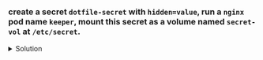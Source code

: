 ### create a secret `dotfile-secret` with `hidden=value`, run a `nginx` pod name `keeper`, mount this secret as a volume named `secret-vol` at `/etc/secret`. 

<details><summary>Solution</summary>
  <p>

  ```bash
  k create secret generic dotfile-secret --from-literal=hidden=value
  ```

  ```bash
  # generate pod yaml
  k run keeper --image=nginx --dry-run=client -o yaml > pod.yaml

  # add env to the pod yaml
  apiVersion: v1
  kind: Pod
  metadata:
    creationTimestamp: null
    labels:
      run: keeper
    name: keeper
  spec:
    volumes:
      - name: secret-vol
        secert:
          secretName: dotfile-secret
    containers:
    - image: nginx
      name: keeper
      resources: {}
      volumeMounts:
        - name: secret-vol
          mountPath: /etc/secret
    dnsPolicy: ClusterFirst
    restartPolicy: Always

  # create the pod
  k create -f pod.yaml

  # check volume mount
  k exec keeper -ti -- ls /etc/secret
  ```

  </p>
</details>
